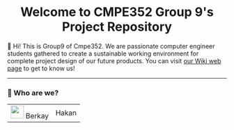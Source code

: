 <h1 align = "center"> Welcome to CMPE352 Group 9's Project Repository </h1> 
💭 Hi! This is Group9 of Cmpe352. We are passionate computer engineer students gathered to create a sustainable working environment for complete project design of our future products. You can visit <a href = "https://github.com/bounswe/bounswe2024group9/wiki" target = "_blank">our Wiki web page</a> to get to know us!
<br>
<hr>
<h3> 🚀  Who are we? </h3> 
<table>
  <tr>
    <td>
      <img src = "[https://cdn.beymen.com/mnresize/505/704/productimages/nw3bxlm2.f0g_MP_20bafc3e-bbd2-4ca6-a594-d3365ba11611_1_33530920190575523313193400068_983.jpg](https://avatars.githubusercontent.com/u/92534371?v=4)" width = 30px>
      Berkay
    </td>
    <td>
      Hakan
    </td>
  </tr>
</table>
